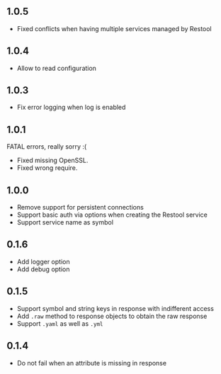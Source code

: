 ## 1.0.5

* Fixed conflicts when having multiple services managed by Restool

## 1.0.4

* Allow to read configuration

## 1.0.3

* Fix error logging when log is enabled

## 1.0.1

FATAL errors, really sorry :(

* Fixed missing OpenSSL.
* Fixed wrong require.

## 1.0.0

* Remove support for persistent connections
* Support basic auth via options when creating the Restool service
* Support service name as symbol

## 0.1.6

* Add logger option
* Add debug option

## 0.1.5

* Support symbol and string keys in response with indifferent access
* Add `.raw` method to response objects to obtain the raw response
* Support `.yaml` as well as `.yml`

## 0.1.4

* Do not fail when an attribute is missing in response
